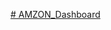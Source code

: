 [# AMZON_Dashboard](https://app.powerbi.com/reportEmbed?reportId=8826eaac-e20d-45fe-ad94-2025b7c019f0)
